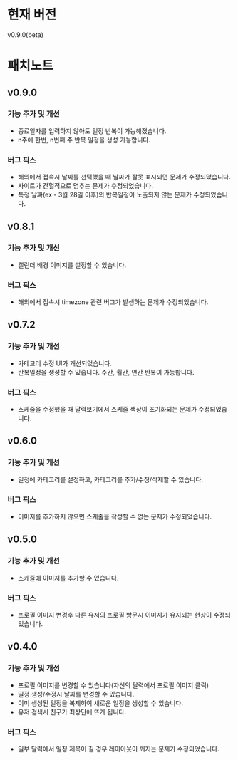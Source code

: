 # 현재 버전

v0.9.0(beta)

# 패치노트

## v0.9.0
### 기능 추가 및 개선
- 종료일자를 입력하지 않아도 일정 반복이 가능해졌습니다.
- n주에 한번, n번째 주 반복 일정을 생성 가능합니다.

### 버그 픽스
- 해외에서 접속시 날짜를 선택했을 때 날짜가 잘못 표시되던 문제가 수정되었습니다.
- 사이트가 간헐적으로 멈추는 문제가 수정되었습니다.
- 특정 날짜(ex - 3월 28일 이후)의 반복일정이 노출되지 않는 문제가 수정되었습니다.

## v0.8.1

### 기능 추가 및 개선
- 캘린더 배경 이미지를 설정할 수 있습니다.

### 버그 픽스
- 해외에서 접속시 timezone 관련 버그가 발생하는 문제가 수정되었습니다.

## v0.7.2

### 기능 추가 및 개선

- 카테고리 수정 UI가 개선되었습니다.
- 반복일정을 생성할 수 있습니다. 주간, 월간, 연간 반복이 가능합니다.

### 버그 픽스

- 스케줄을 수정했을 때 달력보기에서 스케줄 색상이 초기화되는 문제가 수정되었습니다.

## v0.6.0

### 기능 추가 및 개선

- 일정에 카테고리를 설정하고, 카테고리를 추가/수정/삭제할 수 있습니다.

### 버그 픽스

- 이미지를 추가하지 않으면 스케줄을 작성할 수 없는 문제가 수정되었습니다.


## v0.5.0

### 기능 추가 및 개선

- 스케줄에 이미지를 추가할 수 있습니다.

### 버그 픽스

- 프로필 이미지 변경후 다른 유저의 프로필 방문시 이미지가 유지되는 현상이 수정되었습니다.


## v0.4.0

### 기능 추가 및 개선

- 프로필 이미지를 변경할 수 있습니다(자신의 달력에서 프로필 이미지 클릭)
- 일정 생성/수정시 날짜를 변경할 수 있습니다.
- 이미 생성된 일정을 복제하여 새로운 일정을 생성할 수 있습니다.
- 유저 검색시 친구가 최상단에 뜨게 됩니다.

### 버그 픽스

- 일부 달력에서 일정 제목이 길 경우 레이아웃이 깨지는 문제가 수정되었습니다.

